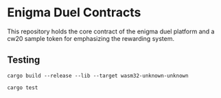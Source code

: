 # Enigma Duel Contracts

This repository holds the core contract of the enigma duel platform and a cw20 sample token for emphasizing the rewarding system.

## Testing

```
cargo build --release --lib --target wasm32-unknown-unknown

cargo test
```
